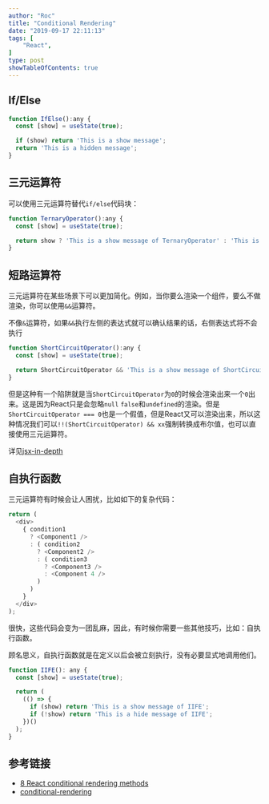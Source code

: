 ```yaml
---
author: "Roc"
title: "Conditional Rendering"
date: "2019-09-17 22:11:13"
tags: [
    "React",
]
type: post
showTableOfContents: true
---
```



## If/Else

```js
function IfElse():any {
  const [show] = useState(true);

  if (show) return 'This is a show message';
  return 'This is a hidden message';
}
```

## 三元运算符

可以使用三元运算符替代`if/else`代码块：

```js
function TernaryOperator():any {
  const [show] = useState(true);

  return show ? 'This is a show message of TernaryOperator' : 'This is a hidden message of TernaryOperator';
}
```

## 短路运算符

三元运算符在某些场景下可以更加简化。例如，当你要么渲染一个组件，要么不做渲染，你可以使用`&&`运算符。

不像`&`运算符，如果`&&`执行左侧的表达式就可以确认结果的话，右侧表达式将不会执行

```js
function ShortCircuitOperator():any {
  const [show] = useState(true);

  return ShortCircuitOperator && 'This is a show message of ShortCircuitOperator';;
}
```

但是这种有一个陷阱就是当`ShortCircuitOperator`为`0`的时候会渲染出来一个`0`出来。这是因为React只是会忽略`null` `false`和`undefined`的渲染。但是`ShortCircuitOperator === 0`也是一个假值，但是React又可以渲染出来，所以这种情况我们可以`!!(ShortCircuitOperator) && xx`强制转换成布尔值，也可以直接使用三元运算符。

详见[jsx-in-depth](https://reactjs.org/docs/jsx-in-depth.html#children-in-jsx)

## 自执行函数

三元运算符有时候会让人困扰，比如如下的复杂代码：

```js
return (
  <div>
    { condition1
      ? <Component1 />
      : ( condition2
        ? <Component2 />
        : ( condition3
          ? <Component3 />
          : <Component 4 />
        )
      )
    }
  </div>
);
```

很快，这些代码会变为一团乱麻，因此，有时候你需要一些其他技巧，比如：自执行函数。

顾名思义，自执行函数就是在定义以后会被立刻执行，没有必要显式地调用他们。

```js
function IIFE(): any {
  const [show] = useState(true);

  return (
    (() => {
      if (show) return 'This is a show message of IIFE';
      if (!show) return 'This is a hide message of IIFE';
    })()
  );
}
```

## 参考链接

- [8 React conditional rendering methods](https://blog.logrocket.com/conditional-rendering-in-react-c6b0e5af381e/)
- [conditional-rendering](https://reactjs.org/docs/conditional-rendering.html)
